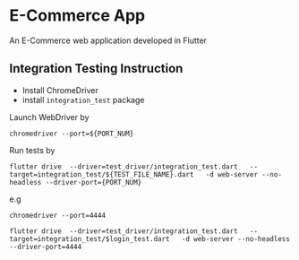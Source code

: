 # E-Commerce App

An E-Commerce web application developed in Flutter 

## Integration Testing Instruction
- Install ChromeDriver
- install `integration_test` package

Launch WebDriver by 
```
chromedriver --port=${PORT_NUM}
```

Run tests by
```
flutter drive  --driver=test_driver/integration_test.dart   --target=integration_test/${TEST_FILE_NAME}.dart   -d web-server --no-headless --driver-port={PORT_NUM} 
```

e.g
```
chromedriver --port=4444
```
```
flutter drive  --driver=test_driver/integration_test.dart   --target=integration_test/$login_test.dart   -d web-server --no-headless --driver-port=4444 
```